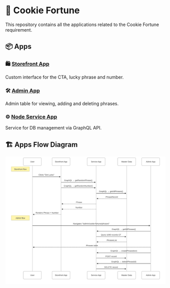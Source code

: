 # 🧩 Cookie Fortune
This repository contains all the applications related to the Cookie Fortune requirement.

## 📦 Apps

### 🛍️ [Storefront App](./storefront-app/docs/README.md)
Custom interface for the CTA, lucky phrase and number.

### 🛠️ [Admin App](./admin-app/docs/README.md)
Admin table for viewing, adding and deleting phrases.

### ⚙️ [Node Service App](./node-service/docs/README.md)
Service for DB management via GraphQL API.

## 🏗️ Apps Flow Diagram
![Flow Diagram](/docs/flow-diagram.svg "Flow diagram")
